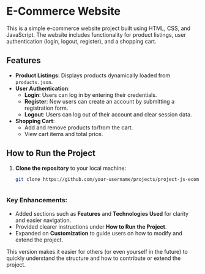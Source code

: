 # E-Commerce Website

This is a simple e-commerce website project built using HTML, CSS, and JavaScript. The website includes functionality for product listings, user authentication (login, logout, register), and a shopping cart.

## Features

- **Product Listings**: Displays products dynamically loaded from `products.json`.
- **User Authentication**: 
  - **Login**: Users can log in by entering their credentials.
  - **Register**: New users can create an account by submitting a registration form.
  - **Logout**: Users can log out of their account and clear session data.
- **Shopping Cart**: 
  - Add and remove products to/from the cart.
  - View cart items and total price.
  
## How to Run the Project

1. **Clone the repository** to your local machine:

   ```bash
   git clone https://github.com/your-username/projects/project-js-ecommerce.git



### Key Enhancements:
- Added sections such as **Features** and **Technologies Used** for clarity and easier navigation.
- Provided clearer instructions under **How to Run the Project**.
- Expanded on **Customization** to guide users on how to modify and extend the project.

This version makes it easier for others (or even yourself in the future) to quickly understand the structure and how to contribute or extend the project.


